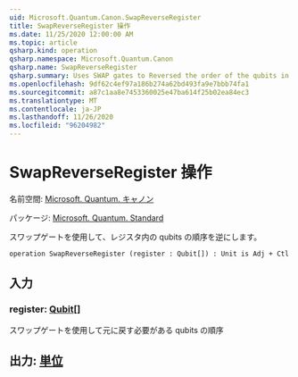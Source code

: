 ```yaml
---
uid: Microsoft.Quantum.Canon.SwapReverseRegister
title: SwapReverseRegister 操作
ms.date: 11/25/2020 12:00:00 AM
ms.topic: article
qsharp.kind: operation
qsharp.namespace: Microsoft.Quantum.Canon
qsharp.name: SwapReverseRegister
qsharp.summary: Uses SWAP gates to Reversed the order of the qubits in a register.
ms.openlocfilehash: 9df62c4ef97a186b274a62bd493fa9e7bbb74fa1
ms.sourcegitcommit: a87c1aa8e7453360025e47ba614f25b02ea84ec3
ms.translationtype: MT
ms.contentlocale: ja-JP
ms.lasthandoff: 11/26/2020
ms.locfileid: "96204982"
---
```

# <a name="swapreverseregister-operation"></a>SwapReverseRegister 操作

名前空間: [Microsoft. Quantum. キャノン](xref:Microsoft.Quantum.Canon)

パッケージ: [Microsoft. Quantum. Standard](https://nuget.org/packages/Microsoft.Quantum.Standard)


スワップゲートを使用して、レジスタ内の qubits の順序を逆にします。

```qsharp
operation SwapReverseRegister (register : Qubit[]) : Unit is Adj + Ctl
```


## <a name="input"></a>入力

### <a name="register--qubit"></a>register: [Qubit](xref:microsoft.quantum.lang-ref.qubit)[]

スワップゲートを使用して元に戻す必要がある qubits の順序



## <a name="output--unit"></a>出力: [単位](xref:microsoft.quantum.lang-ref.unit)

